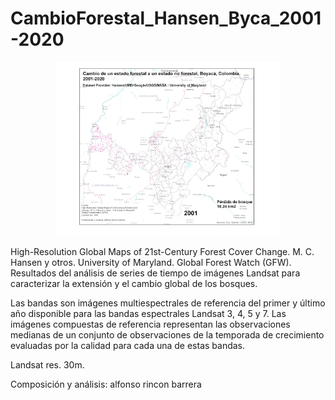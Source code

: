 # CambioForestal_Hansen_Byca_2001-2020

<p align="center">
  <img width="360" src="/Animacion_gif/Hansen_Cambio_ForestalNoForestal_Boyaca_2001-2020.gif">
</p>

High-Resolution Global Maps of 21st-Century Forest Cover
Change.  M. C. Hansen y otros.   University of Maryland.
Global Forest Watch (GFW).
Resultados del análisis de series de tiempo de imágenes Landsat para caracterizar la extensión y el cambio global de los bosques.

Las bandas son imágenes multiespectrales de referencia del primer y último año disponible para las bandas espectrales Landsat 3, 4, 5 y 7. Las imágenes compuestas de referencia representan las observaciones medianas de un conjunto de observaciones de la temporada de crecimiento evaluadas por la calidad para cada una de estas bandas.

Landsat res. 30m.

Composición y análisis:
alfonso rincon barrera
